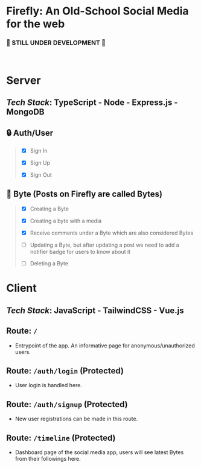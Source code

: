 # Firefly: An Old-School Social Media for the web

### 🧬 STILL UNDER DEVELOPMENT 🧬

<br>

# Server
## _Tech Stack_: TypeScript - Node - Express.js - MongoDB
## 🔒 Auth/User

> -   [x] Sign In
>
> -   [x] Sign Up
>
> -   [x] Sign Out

## 🤖 Byte (Posts on Firefly are called Bytes)

> -   [x] Creating a Byte
>
> -   [x] Creating a byte with a media
>
> -   [x] Receive comments under a Byte which are also considered Bytes
>
> -   [ ] Updating a Byte, but after updating a post we need to add a notifier badge for users to know about it
>
> -   [ ] Deleting a Byte

##

# Client
## _Tech Stack_: JavaScript - TailwindCSS - Vue.js
## Route: `/`
- Entrypoint of the app. An informative page for anonymous/unauthorized users. 

## Route: `/auth/login` (Protected)
- User login is handled here.

## Route: `/auth/signup` (Protected)
- New user registrations can be made in this route.

## Route: `/timeline` (Protected)
- Dashboard page of the social media app, users will see latest Bytes from their followings here.